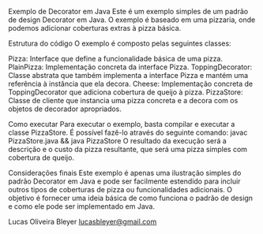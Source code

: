 Exemplo de Decorator em Java Este é um exemplo simples de um padrão de design Decorator em Java. O exemplo é baseado em uma pizzaria, onde podemos adicionar coberturas extras à pizza básica.

Estrutura do código O exemplo é composto pelas seguintes classes:

Pizza: Interface que define a funcionalidade básica de uma pizza. PlainPizza: Implementação concreta da interface Pizza. ToppingDecorator: Classe abstrata que também implementa a interface Pizza e mantém uma referência à instância que ela decora. Cheese: Implementação concreta de ToppingDecorator que adiciona cobertura de queijo à pizza. PizzaStore: Classe de cliente que instancia uma pizza concreta e a decora com os objetos de decorador apropriados.

Como executar Para executar o exemplo, basta compilar e executar a classe PizzaStore. É possível fazê-lo através do seguinte comando: javac PizzaStore.java && java PizzaStore O resultado da execução será a descrição e o custo da pizza resultante, que será uma pizza simples com cobertura de queijo.

Considerações finais Este exemplo é apenas uma ilustração simples do padrão Decorator em Java e pode ser facilmente estendido para incluir outros tipos de coberturas de pizza ou funcionalidades adicionais. O objetivo é fornecer uma ideia básica de como funciona o padrão de design e como ele pode ser implementado em Java.

Lucas Oliveira Bleyer lucasbleyer@gmail.com
